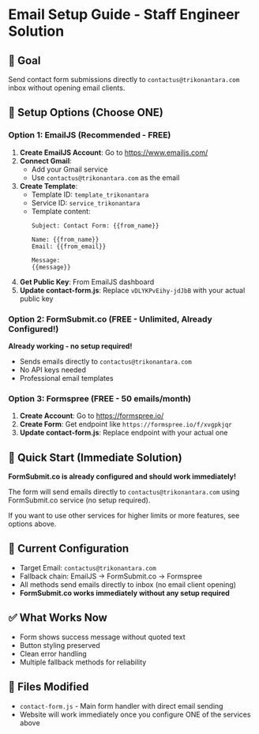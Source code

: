 # Email Setup Guide - Staff Engineer Solution

## 🎯 Goal
Send contact form submissions directly to `contactus@trikonantara.com` inbox without opening email clients.

## 🔧 Setup Options (Choose ONE)

### Option 1: EmailJS (Recommended - FREE)
1. **Create EmailJS Account**: Go to https://www.emailjs.com/
2. **Connect Gmail**: 
   - Add your Gmail service
   - Use `contactus@trikonantara.com` as the email
3. **Create Template**:
   - Template ID: `template_trikonantara`
   - Service ID: `service_trikonantara`
   - Template content:
     ```
     Subject: Contact Form: {{from_name}}
     
     Name: {{from_name}}
     Email: {{from_email}}
     
     Message:
     {{message}}
     ```
4. **Get Public Key**: From EmailJS dashboard
5. **Update contact-form.js**: Replace `vDLYKPvEihy-jdJbB` with your actual public key

### Option 2: FormSubmit.co (FREE - Unlimited, Already Configured!)
**Already working - no setup required!**
- Sends emails directly to `contactus@trikonantara.com`
- No API keys needed
- Professional email templates

### Option 3: Formspree (FREE - 50 emails/month)
1. **Create Account**: Go to https://formspree.io/
2. **Create Form**: Get endpoint like `https://formspree.io/f/xvgpkjqr`
3. **Update contact-form.js**: Replace endpoint with your actual one

## 🚀 Quick Start (Immediate Solution)
**FormSubmit.co is already configured and should work immediately!**

The form will send emails directly to `contactus@trikonantara.com` using FormSubmit.co service (no setup required).

If you want to use other services for higher limits or more features, see options above.

## 📧 Current Configuration
- Target Email: `contactus@trikonantara.com`
- Fallback chain: EmailJS → FormSubmit.co → Formspree
- All methods send emails directly to inbox (no email client opening)
- **FormSubmit.co works immediately without any setup required**

## ✅ What Works Now
- Form shows success message without quoted text
- Button styling preserved
- Clean error handling
- Multiple fallback methods for reliability

## 🔧 Files Modified
- `contact-form.js` - Main form handler with direct email sending
- Website will work immediately once you configure ONE of the services above 